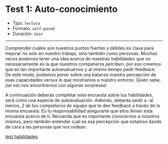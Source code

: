 # Test 1: Auto-conocimiento

* Tipo: `lectura`
* Formato: `self-paced`
* Duración: `1min`

***
Comprender cuáles son nuestros puntos fuertes y débiles es clave para mejorar no
solo en nuestro trabajo, sino también como personas. Muchas veces podemos tener
una idea acerca de nuestras _habilidades_ que no necesariamente es la que
nuestros compañerxs _perciben_, por eso creemos que es tan importante
autoevaluarnos y al mismo tiempo pedir feedback. De este modo, podemos poner
sobre una balanza nuestra percepción de esas capacidades versus lo que mostramos
a nuestro entorno. Quién sabe, ¡tal vez nos encontremos con algunas sorpresas!

A continuación deberás completar esta encuesta sobre tus habilidades, será como
una especie de autoevaluación. Además, deberás pedir a -al menos, *2 de tus
compañerxs de equipo* que te den feedback a través de la misma encuesta. Es tu
responsabilidad asegurarte que ellxs llenen esta encuesta acerca de ti. Recuerda
que es importante conocernos a nosotros mismxs, pero también entender cuál es
esa percepción que estamos dando de cara a las personas que nos rodean.

[test habilidades](https://laboratoria.typeform.com/to/EbY9FS)
